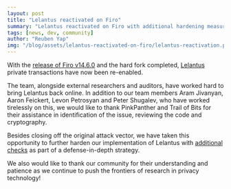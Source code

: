 ```yaml
---
layout: post
title: "Lelantus reactivated on Firo"
summary: "Lelantus reactivated on Firo with additional hardening measures after completion of the hard fork"
tags: [news, dev, community]
author: "Reuben Yap"
img: "/blog/assets/lelantus-reactivated-on-firo/lelantus-reactivation.png"
---
```

With the [release of Firo v14.6.0](https://github.com/firoorg/firo/releases) and the hard fork completed, [Lelantus](https://firo.org/2021/01/06/lelantus-activating-on-firo.html) private transactions have now been re-enabled.

The team, alongside external researchers and auditors, have worked hard to bring Lelantus back online. In addition to our team members Aram Jivanyan, Aaron Feickert, Levon Petrosyan and Peter Shugalev, who have worked tirelessly on this, we would like to thank PinkPanther and Trail of Bits for their assistance in identification of the issue, reviewing the code and cryptography.

Besides closing off the original attack vector, we have taken this opportunity to further harden our implementation of Lelantus with [additional checks](https://github.com/firoorg/firo/pull/1012) as part of a defense-in-depth strategy.

We also would like to thank our community for their understanding and patience as we continue to push the frontiers of research in privacy technology!
